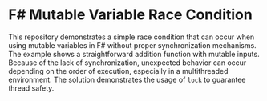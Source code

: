 # F# Mutable Variable Race Condition

This repository demonstrates a simple race condition that can occur when using mutable variables in F# without proper synchronization mechanisms.  The example shows a straightforward addition function with mutable inputs. Because of the lack of synchronization, unexpected behavior can occur depending on the order of execution, especially in a multithreaded environment. The solution demonstrates the usage of `lock` to guarantee thread safety.